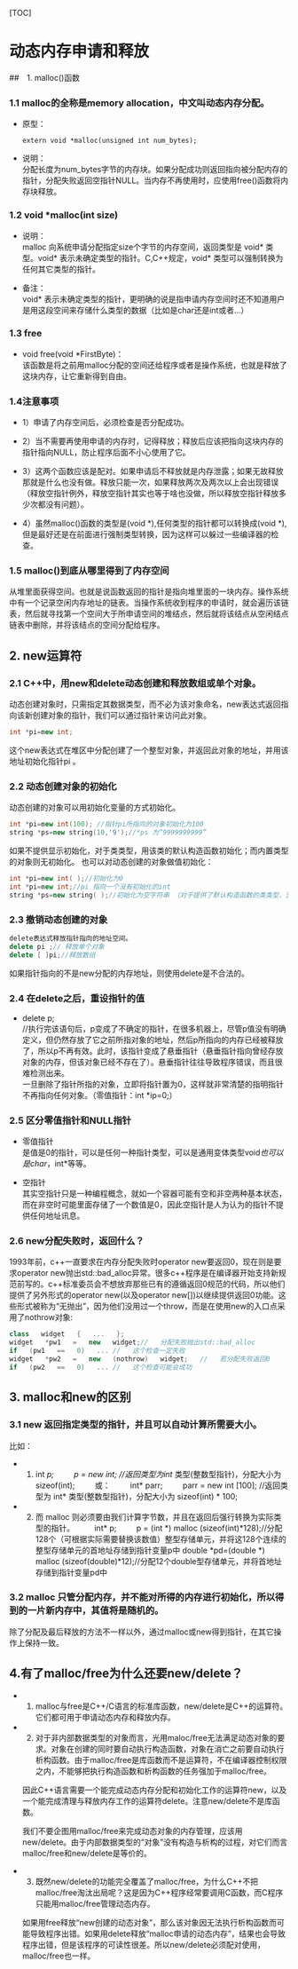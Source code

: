 [TOC]  

# 动态内存申请和释放  

##　1. malloc()函数　　

### 1.1 malloc的全称是memory allocation，中文叫动态内存分配。  

- 原型：  

    ```
    extern void *malloc(unsigned int num_bytes);
    ```

- 说明：  
  分配长度为num_bytes字节的内存块。如果分配成功则返回指向被分配内存的指针，分配失败返回空指针NULL。当内存不再使用时，应使用free()函数将内存块释放。  

### 1.2 void *malloc(int size)
- 说明：  
  malloc 向系统申请分配指定size个字节的内存空间，返回类型是 void* 类型。void* 表示未确定类型的指针。C,C++规定，void* 类型可以强制转换为任何其它类型的指针。 　　

- 备注：  
  void* 表示未确定类型的指针，更明确的说是指申请内存空间时还不知道用户是用这段空间来存储什么类型的数据（比如是char还是int或者...）

### 1.3 free

- void free(void *FirstByte)：  
  该函数是将之前用malloc分配的空间还给程序或者是操作系统，也就是释放了这块内存，让它重新得到自由。  

### 1.4注意事项

- 1）申请了内存空间后，必须检查是否分配成功。  

- 2）当不需要再使用申请的内存时，记得释放；释放后应该把指向这块内存的指针指向NULL，防止程序后面不小心使用了它。

- 3）这两个函数应该是配对。如果申请后不释放就是内存泄露；如果无故释放那就是什么也没有做。释放只能一次，如果释放两次及两次以上会出现错误（释放空指针例外，释放空指针其实也等于啥也没做，所以释放空指针释放多少次都没有问题）。

- 4）虽然malloc()函数的类型是(void *),任何类型的指针都可以转换成(void *),但是最好还是在前面进行强制类型转换，因为这样可以躲过一些编译器的检查。

### 1.5  malloc()到底从哪里得到了内存空间

 从堆里面获得空间。也就是说函数返回的指针是指向堆里面的一块内存。操作系统中有一个记录空闲内存地址的链表。当操作系统收到程序的申请时，就会遍历该链表，然后就寻找第一个空间大于所申请空间的堆结点，然后就将该结点从空闲结点链表中删除，并将该结点的空间分配给程序。


## 2. new运算符

### 2.1 C++中，用new和delete动态创建和释放数组或单个对象。

动态创建对象时，只需指定其数据类型，而不必为该对象命名，new表达式返回指向该新创建对象的指针，我们可以通过指针来访问此对象。

```c++
int *pi=new int;
```

这个new表达式在堆区中分配创建了一个整型对象，并返回此对象的地址，并用该地址初始化指针pi 。

### 2.2 动态创建对象的初始化

动态创建的对象可以用初始化变量的方式初始化。

```c++
int *pi=new int(100); //指针pi所指向的对象初始化为100
string *ps=new string(10,'9');//*ps 为“9999999999”
```

如果不提供显示初始化，对于类类型，用该类的默认构造函数初始化；而内置类型的对象则无初始化。
也可以对动态创建的对象做值初始化：

```c++
int *pi=new int( );//初始化为0
int *pi=new int;//pi 指向一个没有初始化的int
string *ps=new string( );//初始化为空字符串 （对于提供了默认构造函数的类类型，没有必要对其对象进行值初始化）
```

### 2.3 撤销动态创建的对象
```c++
delete表达式释放指针指向的地址空间。
delete pi ;// 释放单个对象
delete [ ]pi;//释放数组
```

如果指针指向的不是new分配的内存地址，则使用delete是不合法的。

### 2.4 在delete之后，重设指针的值

- delete p;  
//执行完该语句后，p变成了不确定的指针，在很多机器上，尽管p值没有明确定义，但仍然存放了它之前所指对象的地址，然后p所指向的内存已经被释放了，所以p不再有效。此时，该指针变成了悬垂指针（悬垂指针指向曾经存放对象的内存，但该对象已经不存在了）。悬垂指针往往导致程序错误，而且很难检测出来。  
一旦删除了指针所指的对象，立即将指针置为0，这样就非常清楚的指明指针不再指向任何对象。（零值指针：int *ip=0;）  

### 2.5 区分零值指针和NULL指针

- 零值指针  
是值是0的指针，可以是任何一种指针类型，可以是通用变体类型void*也可以是char*，int*等等。

- 空指针  
其实空指针只是一种编程概念，就如一个容器可能有空和非空两种基本状态，而在非空时可能里面存储了一个数值是0，因此空指针是人为认为的指针不提供任何地址讯息。

### 2.6 new分配失败时，返回什么？

1993年前，c++一直要求在内存分配失败时operator   new要返回0，现在则是要求operator   new抛出std::bad_alloc异常。很多c++程序是在编译器开始支持新规范前写的。c++标准委员会不想放弃那些已有的遵循返回0规范的代码，所以他们提供了另外形式的operator   new(以及operator   new[])以继续提供返回0功能。这些形式被称为“无抛出”，因为他们没用过一个throw，而是在使用new的入口点采用了nothrow对象:
```c++
class   widget   {   ...   };
widget   *pw1   =   new   widget;//   分配失败抛出std::bad_alloc  
if   (pw1   ==   0)   ... //   这个检查一定失败
widget   *pw2   =   new   (nothrow)   widget;   //   若分配失败返回0
if   (pw2   ==   0)   ... //   这个检查可能会成功
```

## 3. malloc和new的区别

### 3.1 new 返回指定类型的指针，并且可以自动计算所需要大小。
比如： 　　

- 1) int *p; 　　
p = new int; //返回类型为int* 类型(整数型指针)，分配大小为 sizeof(int); 　　
或：  　　
int* parr; 　　
parr = new int [100]; //返回类型为 int* 类型(整数型指针)，分配大小为 sizeof(int) * 100;  

- 2) 而 malloc 则必须要由我们计算字节数，并且在返回后强行转换为实际类型的指针。 　　
int* p; 　　
p = (int *) malloc (sizeof(int)*128);//分配128个（可根据实际需要替换该数值）整型存储单元，并将这128个连续的整型存储单元的首地址存储到指针变量p中 
double *pd=(double *) malloc (sizeof(double)*12);//分配12个double型存储单元，并将首地址存储到指针变量pd中

### 3.2 malloc 只管分配内存，并不能对所得的内存进行初始化，所以得到的一片新内存中，其值将是随机的。

除了分配及最后释放的方法不一样以外，通过malloc或new得到指针，在其它操作上保持一致。

## 4.有了malloc/free为什么还要new/delete？

- 1) malloc与free是C++/C语言的标准库函数，new/delete是C++的运算符。它们都可用于申请动态内存和释放内存。  

- 2) 对于非内部数据类型的对象而言，光用maloc/free无法满足动态对象的要求。对象在创建的同时要自动执行构造函数，对象在消亡之前要自动执行析构函数。由于malloc/free是库函数而不是运算符，不在编译器控制权限之内，不能够把执行构造函数和析构函数的任务强加于malloc/free。  


    因此C++语言需要一个能完成动态内存分配和初始化工作的运算符new，以及一个能完成清理与释放内存工作的运算符delete。注意new/delete不是库函数。  

    我们不要企图用malloc/free来完成动态对象的内存管理，应该用new/delete。由于内部数据类型的“对象”没有构造与析构的过程，对它们而言malloc/free和new/delete是等价的。  

- 3) 既然new/delete的功能完全覆盖了malloc/free，为什么C++不把malloc/free淘汰出局呢？这是因为C++程序经常要调用C函数，而C程序只能用malloc/free管理动态内存。  


    如果用free释放“new创建的动态对象”，那么该对象因无法执行析构函数而可能导致程序出错。如果用delete释放“malloc申请的动态内存”，结果也会导致程序出错，但是该程序的可读性很差。所以new/delete必须配对使用，malloc/free也一样。